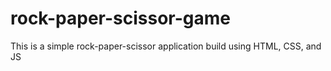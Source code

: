 # rock-paper-scissor-game
This is a simple rock-paper-scissor application build using HTML, CSS, and JS
